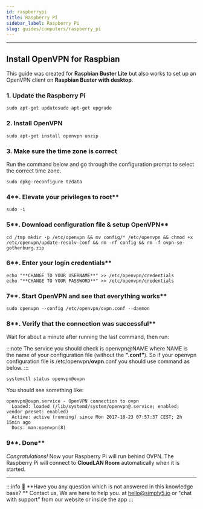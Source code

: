 ```yaml
---
id: raspberrypi
title: Raspberry Pi
sidebar_label: Raspberry Pi
slug: guides/computers/raspberry_pi
---
```

---
## **Install OpenVPN for Raspbian**

This guide was created for **Raspbian Buster Lite** but also works to set up an OpenVPN client on **Raspbian Buster with desktop**.

### **1. Update the Raspberry Pi**

```basic
sudo apt-get updatesudo apt-get upgrade
```

### **2. Install OpenVPN**

```basic
sudo apt-get install openvpn unzip
```

### **3. Make sure the time zone is correct**

Run the command below and go through the configuration prompt to select the correct time zone.

```basic
sudo dpkg-reconfigure tzdata
```

### 4**. Elevate your privileges to root**

```basic
sudo -i
```

### 5**. Download configuration file & setup OpenVPN**

```basic
cd /tmp mkdir -p /etc/openvpn && mv config/* /etc/openvpn && chmod +x /etc/openvpn/update-resolv-conf && rm -rf config && rm -f ovpn-se-gothenburg.zip
```

### 6**. Enter your login credentials**

```basic
echo "**CHANGE TO YOUR USERNAME**" >> /etc/openvpn/credentials
echo "**CHANGE TO YOUR PASSWORD**" >> /etc/openvpn/credentials
```

### 7**. Start OpenVPN and see that everything works**

```basic
sudo openvpn --config /etc/openvpn/ovpn.conf --daemon
```

### 8**. Verify that the connection was successful**

Wait for about a minute after running the last command, then run:

:::note
The service you should check is openvpn@NAME where NAME is the name of your configuration file (without the **".conf"**). So if your openvpn configuration file is /etc/openvpn/**ovpn**.conf you should use command as below.
:::

```basic
systemctl status openvpn@ovpn
```

You should see something like:

```basic
openvpn@ovpn.service - OpenVPN connection to ovpn
  Loaded: loaded (/lib/systemd/system/openvpn@.service; enabled; vendor preset: enabled)
  Active: active (running) since Mon 2017-10-23 07:57:37 CEST; 2h 15min ago
  Docs: man:openvpn(8)
```

### 9**. Done**
*Congratulations!* Now your Raspberry Pi will run behind OVPN. The Raspberry Pi will connect to **CloudLAN Room** automatically when it is started.

---
:::info
:information_desk_person: **Have you any question which is not answered in this knowledge base? **
Contact us, We are here to help you. at [hello@simply5.io](mailto:hello@simply5.io) or "chat with support" from our website or inside the app
:::